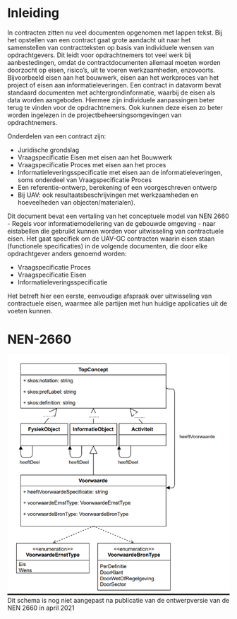 # Inleiding

In contracten zitten nu veel documenten opgenomen met lappen tekst. Bij het opstellen van een contract gaat grote aandacht uit naar het samenstellen van contractteksten op basis van individuele wensen van opdrachtgevers. Dit leidt voor opdrachtnemers tot veel werk bij aanbestedingen, omdat de contractdocumenten allemaal moeten worden doorzocht op eisen, risico’s, uit te voeren werkzaamheden, enzovoorts. Bijvoorbeeld eisen aan het bouwwerk, eisen aan het werkproces van het project of eisen aan informatieleveringen. Een contract in datavorm bevat standaard documenten met achtergrondinformatie, waarbij de eisen als data worden aangeboden. Hiermee zijn individuele aanpassingen beter terug te vinden voor de opdrachtnemers. Ook kunnen deze eisen zo beter worden ingelezen in de projectbeheersingsomgevingen van opdrachtnemers.

Onderdelen van een <a>contract</a> zijn: 
* Juridische grondslag
* Vraagspecificatie Eisen met eisen aan het Bouwwerk
* Vraagspecificatie Proces met eisen aan het proces
* Informatieleveringsspecificatie met eisen aan de informatieleveringen, soms onderdeel van Vraagspecificatie Proces
* Een referentie-ontwerp, berekening of een voorgeschreven ontwerp
* Bij UAV: ook resultaatsbeschrijvingen met werkzaamheden en hoeveelheden van objecten/materialen). 

Dit document bevat een vertaling van het conceptuele model van NEN 2660 - Regels voor informatiemodellering van de gebouwde omgeving - naar eistabellen die gebruikt kunnen worden voor uitwisseling van contractuele eisen. Het gaat specifiek om de UAV-GC contracten waarin eisen staan (functionele specificaties) in de volgende documenten, die door elke opdrachtgever anders genoemd worden:
* Vraagspecificatie Proces
* Vraagspecificatie Eisen
* Informatieleveringsspecificatie

Het betreft hier een eerste, eenvoudige afspraak over uitwisseling van contractuele eisen, waarmee alle partijen met hun huidige applicaties uit de voeten kunnen.



# NEN-2660


![UML Schema van een deel van de NEN 2660 voor toepassing op uitwisseling van contractuele eisen](./media/NEN-2660-UML-Schema-ContractueleEisen.png "UML Schema van een deel van de NEN 2660 voor toepassing op uitwisseling van contractuele eisen")
Dit schema is nog niet aangepast na publicatie van de ontwerpversie van de NEN 2660 in april 2021
